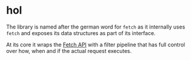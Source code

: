 # hol

The library is named after the german word for `fetch` as it internally uses `fetch` and exposes its data
structures as part of its interface.

At its core it wraps the [Fetch API](https://developer.mozilla.org/en-US/docs/Web/API/Fetch_API) with a filter pipeline
that has full control over how, when and if the actual request executes.
